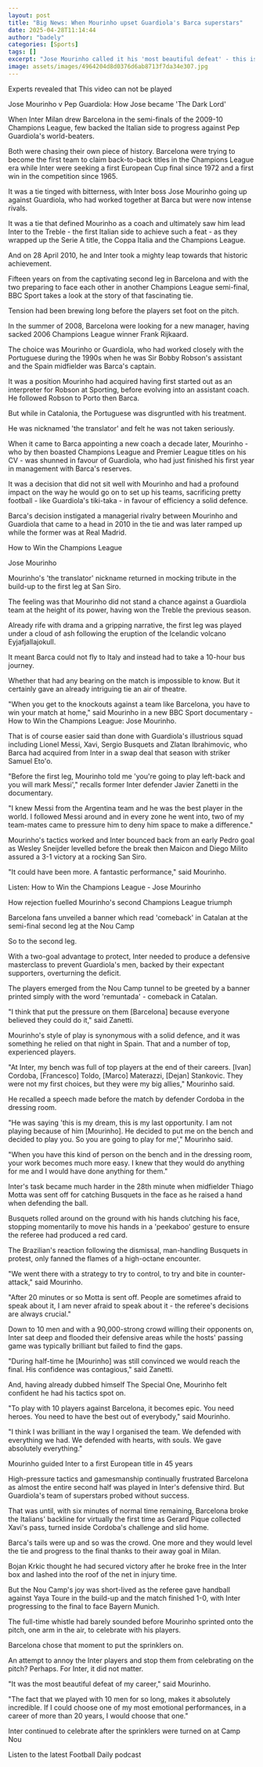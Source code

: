```yaml
---
layout: post
title: "Big News: When Mourinho upset Guardiola's Barca superstars"
date: 2025-04-28T11:14:44
author: "badely"
categories: [Sports]
tags: []
excerpt: "Jose Mourinho called it his 'most beautiful defeat' - this is how his Inter Milan side overcame Pep Guardiola's Barcelona superstars."
image: assets/images/4964204d8d0376d6ab8713f7da34e307.jpg
---
```


Experts revealed that This video can not be played

Jose Mourinho v Pep Guardiola: How Jose became 'The Dark Lord'

When Inter Milan drew Barcelona in the semi-finals of the 2009-10 Champions League, few backed the Italian side to progress against Pep Guardiola's world-beaters.

Both were chasing their own piece of history. Barcelona were trying to become the first team to claim back-to-back titles in the Champions League era while Inter were seeking a first European Cup final since 1972 and a first win in the competition since 1965.

It was a tie tinged with bitterness, with Inter boss Jose Mourinho going up against Guardiola, who had worked together at Barca but were now intense rivals.

It was a tie that defined Mourinho as a coach and ultimately saw him lead Inter to the Treble - the first Italian side to achieve such a feat - as they wrapped up the Serie A title, the Coppa Italia and the Champions League.

And on 28 April 2010, he and Inter took a mighty leap towards that historic achievement.

Fifteen years on from the captivating second leg in Barcelona and with the two preparing to face each other in another Champions League semi-final, BBC Sport takes a look at the story of that fascinating tie.

Tension had been brewing long before the players set foot on the pitch.

In the summer of 2008, Barcelona were looking for a new manager, having sacked 2006 Champions League winner Frank Rijkaard.

The choice was Mourinho or Guardiola, who had worked closely with the Portuguese during the 1990s when he was Sir Bobby Robson's assistant and the Spain midfielder was Barca's captain.

It was a position Mourinho had acquired having first started out as an interpreter for Robson at Sporting, before evolving into an assistant coach. He followed Robson to Porto then Barca.

But while in Catalonia, the Portuguese was disgruntled with his treatment. 

He was nicknamed 'the translator' and felt he was not taken seriously.

When it came to Barca appointing a new coach a decade later, Mourinho - who by then boasted Champions League and Premier League titles on his CV - was shunned in favour of Guardiola, who had just finished his first year in management with Barca's reserves.

It was a decision that did not sit well with Mourinho and had a profound impact on the way he would go on to set up his teams, sacrificing pretty football - like Guardiola's tiki-taka - in favour of efficiency a solid defence.

Barca's decision instigated a managerial rivalry between Mourinho and Guardiola that came to a head in 2010 in the tie and was later ramped up while the former was at Real Madrid.

How to Win the Champions League

Jose Mourinho

Mourinho's 'the translator' nickname returned in mocking tribute in the build-up to the first leg at San Siro.

The feeling was that Mourinho did not stand a chance against a Guardiola team at the height of its power, having won the Treble the previous season.

Already rife with drama and a gripping narrative, the first leg was played under a cloud of ash following the eruption of the Icelandic volcano Eyjafjallajokull. 

It meant Barca could not fly to Italy and instead had to take a 10-hour bus journey.

Whether that had any bearing on the match is impossible to know. But it certainly gave an already intriguing tie an air of theatre.

"When you get to the knockouts against a team like Barcelona, you have to win your match at home," said Mourinho in a new BBC Sport documentary - How to Win the Champions League: Jose Mourinho.

That is of course easier said than done with Guardiola's illustrious squad including Lionel Messi, Xavi, Sergio Busquets and Zlatan Ibrahimovic, who Barca had acquired from Inter in a swap deal that season with striker Samuel Eto'o.

"Before the first leg, Mourinho told me 'you're going to play left-back and you will mark Messi'," recalls former Inter defender Javier Zanetti in the documentary.

"I knew Messi from the Argentina team and he was the best player in the world. I followed Messi around and in every zone he went into, two of my team-mates came to pressure him to deny him space to make a difference."

Mourinho's tactics worked and Inter bounced back from an early Pedro goal as Wesley Sneijder levelled before the break then Maicon and Diego Milito assured a 3-1 victory at a rocking San Siro.

"It could have been more. A fantastic performance," said Mourinho.

Listen: How to Win the Champions League - Jose Mourinho

How rejection fuelled Mourinho's second Champions League triumph

Barcelona fans unveiled a banner which read 'comeback' in Catalan at the semi-final second leg at the Nou Camp

So to the second leg.

With a two-goal advantage to protect, Inter needed to produce a defensive masterclass to prevent Guardiola's men, backed by their expectant supporters, overturning the deficit.

The players emerged from the Nou Camp tunnel to be greeted by a banner printed simply with the word 'remuntada' - comeback in Catalan.

"I think that put the pressure on them [Barcelona] because everyone believed they could do it," said Zanetti.

Mourinho's style of play is synonymous with a solid defence, and it was something he relied on that night in Spain. That and a number of top, experienced players.

"At Inter, my bench was full of top players at the end of their careers. [Ivan] Cordoba, [Francesco] Toldo, [Marco] Materazzi, [Dejan] Stankovic. They were not my first choices, but they were my big allies," Mourinho said.

He recalled a speech made before the match by defender Cordoba in the dressing room.

"He was saying 'this is my dream, this is my last opportunity. I am not playing because of him [Mourinho]. He decided to put me on the bench and decided to play you. So you are going to play for me'," Mourinho said.

"When you have this kind of person on the bench and in the dressing room, your work becomes much more easy. I knew that they would do anything for me and I would have done anything for them."

Inter's task became much harder in the 28th minute when midfielder Thiago Motta was sent off for catching Busquets in the face as he raised a hand when defending the ball.

Busquets rolled around on the ground with his hands clutching his face, stopping momentarily to move his hands in a 'peekaboo' gesture to ensure the referee had produced a red card.

The Brazilian's reaction following the dismissal, man-handling Busquets in protest, only fanned the flames of a high-octane encounter.

"We went there with a strategy to try to control, to try and bite in counter-attack," said Mourinho.

"After 20 minutes or so Motta is sent off. People are sometimes afraid to speak about it, I am never afraid to speak about it - the referee's decisions are always crucial."

Down to 10 men and with a 90,000-strong crowd willing their opponents on, Inter sat deep and flooded their defensive areas while the hosts' passing game was typically brilliant but failed to find the gaps.

"During half-time he [Mourinho] was still convinced we would reach the final. His confidence was contagious," said Zanetti.

And, having already dubbed himself The Special One, Mourinho felt confident he had his tactics spot on.

"To play with 10 players against Barcelona, it becomes epic. You need heroes. You need to have the best out of everybody," said Mourinho.

"I think I was brilliant in the way I organised the team. We defended with everything we had. We defended with hearts, with souls. We gave absolutely everything."

Mourinho guided Inter to a first European title in 45 years

High-pressure tactics and gamesmanship continually frustrated Barcelona as almost the entire second half was played in Inter's defensive third. But Guardiola's team of superstars probed without success.

That was until, with six minutes of normal time remaining, Barcelona broke the Italians' backline for virtually the first time as Gerard Pique collected Xavi's pass, turned inside Cordoba's challenge and slid home.

Barca's tails were up and so was the crowd. One more and they would level the tie and progress to the final thanks to their away goal in Milan.

Bojan Krkic thought he had secured victory after he broke free in the Inter box and lashed into the roof of the net in injury time.

But the Nou Camp's joy was short-lived as the referee gave handball against Yaya Toure in the build-up and the match finished 1-0, with Inter progressing to the final to face Bayern Munich.

The full-time whistle had barely sounded before Mourinho sprinted onto the pitch, one arm in the air, to celebrate with his players.

Barcelona chose that moment to put the sprinklers on.

An attempt to annoy the Inter players and stop them from celebrating on the pitch? Perhaps. For Inter, it did not matter.

"It was the most beautiful defeat of my career," said Mourinho.

"The fact that we played with 10 men for so long, makes it absolutely incredible. If I could choose one of my most emotional performances, in a career of more than 20 years, I would choose that one."

Inter continued to celebrate after the sprinklers were turned on at Camp Nou

Listen to the latest Football Daily podcast


